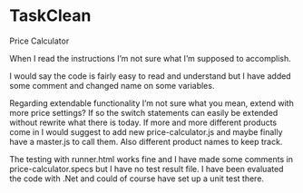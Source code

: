# TaskClean
Price Calculator

When I read the instructions I’m not sure what I’m supposed to accomplish.

I would say the code is fairly easy to read and understand but I have added some comment and changed name on some variables.

Regarding extendable functionality I’m not sure what you mean, extend with more price settings? If so the switch statements can 
easily be extended without rewrite what there is today. If more and more different products come in I would suggest to add new 
price-calculator.js and maybe finally have a master.js to call them. Also different product names to keep track.

The testing with runner.html works fine and I have made some comments in price-calculator.specs but I have no test result file. 
I have been evaluated the code with .Net and could of course have set up a unit test there.  
